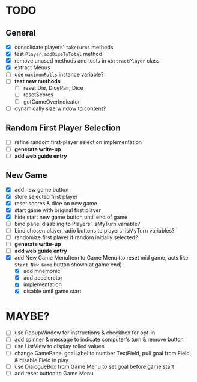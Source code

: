 # TODO
## General
* [x] consolidate players' `takeTurns` methods
* [x] test `Player.addDiceToTotal` method
* [x] remove unused methods and tests in `AbstractPlayer` class
* [x] extract Menus
* [ ] use `maximumRolls` instance variable?
* [ ] __test new methods__
    * [ ] reset Die, DicePair, Dice
    * [ ] resetScores
    * [ ] getGameOverIndicator
* [ ] dynamically size window to content?

## Random First Player Selection
* [ ] refine random first-player selection implementation
* [ ] __generate write-up__
* [ ] __add web guide entry__

## New Game
* [x] add new game button
* [x] store selected first player
* [x] reset scores & dice on new game
* [x] start game with original first player
* [x] hide start new game button until end of game
* [ ] bind panel disabling to Players' isMyTurn variable?
* [ ] bind chosen player radio buttons to players' isMyTurn variables?
* [ ] randomize first player if random initially selected?
* [ ] __generate write-up__
* [ ] __add web guide entry__
* [x] add New Game MenuItem to Game Menu (to reset mid game, acts like `Start New Game` button shown at game end)
    * [x] add mnemonic
    * [x] add accelerator
    * [x] implementation
    * [x] disable until game start

# MAYBE?
* [ ] use PopupWindow for instructions & checkbox for opt-in
* [ ] add spinner & message to indicate computer's turn & remove button
* [ ] use ListView to display rolled values
* [ ] change GamePanel goal label to number TextField, pull goal from Field, & disable Field in play
* [ ] use DialogueBox from Game Menu to set goal before game start
* [ ] add reset button to Game Menu
